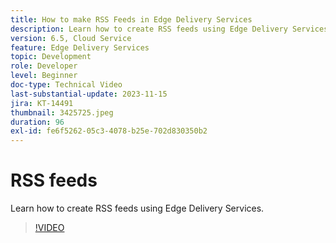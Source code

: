 ```yaml
---
title: How to make RSS Feeds in Edge Delivery Services
description: Learn how to create RSS feeds using Edge Delivery Services.
version: 6.5, Cloud Service
feature: Edge Delivery Services
topic: Development
role: Developer
level: Beginner
doc-type: Technical Video
last-substantial-update: 2023-11-15
jira: KT-14491
thumbnail: 3425725.jpeg
duration: 96
exl-id: fe6f5262-05c3-4078-b25e-702d830350b2
---
```

# RSS feeds

 Learn how to create RSS feeds using Edge Delivery Services.

>[!VIDEO](https://video.tv.adobe.com/v/3425725/?learn=on)
